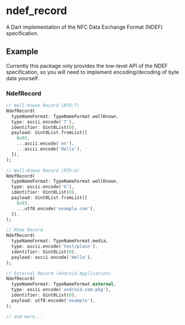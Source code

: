 # ndef_record

A Dart implementation of the NFC Data Exchange Format (NDEF) specification.

## Example

Currently this package only provides the low-level API of the NDEF specification, so you will need to implement encoding/decoding of byte data yourself.

### NdefRecord

```dart
// Well-Known Record (RTD:T)
NdefRecord(
  typeNameFormat: TypeNameFormat.wellKnown,
  type: ascii.encode('T'),
  identifier: Uint8List(0),
  payload: Uint8List.fromList([
    0x02,
    ...ascii.encode('en'),
    ...ascii.encode('Hello'),
  ]),
);

// Well-Known Record (RTD:U)
NdefRecord(
  typeNameFormat: TypeNameFormat.wellKnown,
  type: ascii.encode('U'),
  identifier: Uint8List(0),
  payload: Uint8List.fromList([
    0x03,
    ...utf8.encode('example.com'),
  ]),
);

// Mime Record
NdefRecord(
  typeNameFormat: TypeNameFormat.media,
  type: ascii.encode('text/plain'),
  identifier: Uint8List(0),
  payload: ascii.encode('Hello'),
);

// External Record (Android Application)
NdefRecord(
  typeNameFormat: TypeNameFormat.external,
  type: ascii.encode('android.com:pkg'),
  identifier: Uint8List(0),
  payload: utf8.encode('example'),
);

// and more...
```
